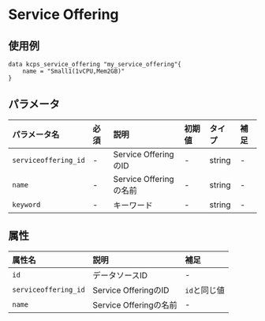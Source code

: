# Service Offering

## 使用例

```hcl
data kcps_service_offering "my_service_offering"{
    name = "Small1(1vCPU,Mem2GB)"
}
```

## パラメータ

|パラメータ名 |必須    |説明      |初期値    |タイプ    |補足|
|:----------|:------|:---------|:--------|:--------|:--|
|`serviceoffering_id` |-|Service OfferingのID | - | string | - |
|`name` |-|Service Offeringの名前 | - | string | - |
|`keyword` |-|キーワード | - | string | - |


## 属性

|属性名 |説明      |補足 |
|:----------|:------|:---------|
|`id`          |データソースID   | - | 
|`serviceoffering_id`  |Service OfferingのID  | `id`と同じ値 |
|`name` |Service Offeringの名前 | - |


 
